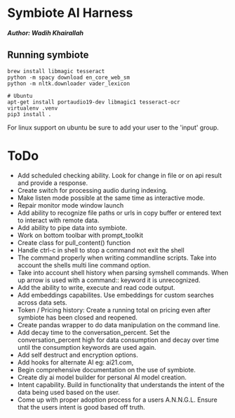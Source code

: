 # Symbiote AI Harness

##### Author: Wadih Khairallah

## Running symbiote
```
brew install libmagic tesseract
python -m spacy download en_core_web_sm
python -m nltk.downloader vader_lexicon

# Ubuntu
apt-get install portaudio19-dev libmagic1 tesseract-ocr
virtualenv .venv
pip3 install . 
```

For linux support on ubuntu be sure to add your user to the 'input' group.

# ToDo
- Add scheduled checking ability. Look for change in file or on api result and provide a response.
- Create switch for processing audio during indexing.
- Make listen mode possible at the same time as interactive mode.
- Repair monitor mode window launch
- Add ability to recognize file paths or urls in copy buffer or entered text to interact with remote data.
- Add ability to pipe data into symbiote.
- Work on bottom toolbar with prompt_toolkit
- Create class for pull_content() function
- Handle ctrl-c in shell to stop a command not exit the shell
- The command properly when writing commandline scripts. Take into account the shells multi line command option.
- Take into account shell history when parsing symshell commands. When up arrow is used with a command:: keyword it is unrecognized.
- Add the ability to write, execute and read code output.
- Add embeddings capabilites. Use embeddings for custom searches across data sets.
- Token / Pricing history: Create a running total on pricing even after symbiote has been closed and reopened.
- Create pandas wrapper to do data manipulation on the command line.
- Add decay time to the conversation_percent.  Set the conversation_percent high for data consumption and decay over time until the consumption keywords are used again.
- Add self destruct and encryption options.
- Add hooks for alternate AI eg: ai21.com, 
- Begin comprehensive documentation on the use of symbiote.
- Create diy ai model builder for personal AI model creation.
- Intent capability.  Build in functionality that understands the intent of the data being used based on the user.
- Come up with proper adoption process for a users A.N.N.G.L.  Ensure that the users intent is good based off truth.
